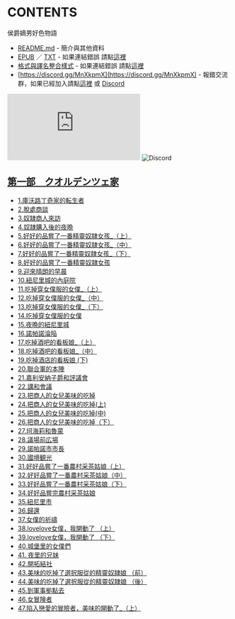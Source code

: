 # CONTENTS

侯爵嫡男好色物語


- [README.md](README.md) - 簡介與其他資料
- [EPUB](https://gitlab.com/demonovel/epub-txt/blob/master/h/%E4%BE%AF%E7%88%B5%E5%AB%A1%E7%94%B7%E5%A5%BD%E8%89%B2%E7%89%A9%E8%AA%9E.epub) ／ [TXT](https://gitlab.com/demonovel/epub-txt/blob/master/h/out/%E4%BE%AF%E7%88%B5%E5%AB%A1%E7%94%B7%E5%A5%BD%E8%89%B2%E7%89%A9%E8%AA%9E.out.txt) - 如果連結錯誤 請點[這裡](https://gitlab.com/demonovel/epub-txt/blob/master/h/)
- [格式與譯名整合樣式](https://github.com/bluelovers/node-novel/blob/master/lib/locales/%E4%BE%AF%E7%88%B5%E5%AB%A1%E7%94%B7%E5%A5%BD%E8%89%B2%E7%89%A9%E8%AA%9E.ts) - 如果連結錯誤 請點[這裡](https://github.com/bluelovers/node-novel/blob/master/lib/locales/)
- [https://discord.gg/MnXkpmX](https://discord.gg/MnXkpmX) - 報錯交流群，如果已經加入請點[這裡](https://discordapp.com/channels/467794087769014273/467794088285175809) 或 [Discord](https://discordapp.com/channels/@me)


![導航目錄](https://chart.apis.google.com/chart?cht=qr&chs=150x150&chl=https://gitee.com/bluelovers/novel/tree/master/h/侯爵嫡男好色物語/導航目錄.md)  ![Discord](https://chart.apis.google.com/chart?cht=qr&chs=150x150&chl=https://discord.gg/MnXkpmX)




## [第一部　クオルデンツェ家](00000_%E7%AC%AC%E4%B8%80%E9%83%A8%E3%80%80%E3%82%AF%E3%82%AA%E3%83%AB%E3%83%87%E3%83%B3%E3%83%84%E3%82%A7%E5%AE%B6)

- [1.庫沃路丁奇家的転生者](00000_%E7%AC%AC%E4%B8%80%E9%83%A8%E3%80%80%E3%82%AF%E3%82%AA%E3%83%AB%E3%83%87%E3%83%B3%E3%83%84%E3%82%A7%E5%AE%B6/00010_1.%E5%BA%AB%E6%B2%83%E8%B7%AF%E4%B8%81%E5%A5%87%E5%AE%B6%E7%9A%84%E8%BB%A2%E7%94%9F%E8%80%85.txt)
- [2.脫處商談](00000_%E7%AC%AC%E4%B8%80%E9%83%A8%E3%80%80%E3%82%AF%E3%82%AA%E3%83%AB%E3%83%87%E3%83%B3%E3%83%84%E3%82%A7%E5%AE%B6/00020_2.%E8%84%AB%E8%99%95%E5%95%86%E8%AB%87.txt)
- [3.奴隷商人來訪](00000_%E7%AC%AC%E4%B8%80%E9%83%A8%E3%80%80%E3%82%AF%E3%82%AA%E3%83%AB%E3%83%87%E3%83%B3%E3%83%84%E3%82%A7%E5%AE%B6/00030_3.%E5%A5%B4%E9%9A%B7%E5%95%86%E4%BA%BA%E4%BE%86%E8%A8%AA.txt)
- [4.奴隷購入後的夜晩](00000_%E7%AC%AC%E4%B8%80%E9%83%A8%E3%80%80%E3%82%AF%E3%82%AA%E3%83%AB%E3%83%87%E3%83%B3%E3%83%84%E3%82%A7%E5%AE%B6/00040_4.%E5%A5%B4%E9%9A%B7%E8%B3%BC%E5%85%A5%E5%BE%8C%E7%9A%84%E5%A4%9C%E6%99%A9.txt)
- [5.好好的品嘗了一番精靈奴隷女孩_（上）](00000_%E7%AC%AC%E4%B8%80%E9%83%A8%E3%80%80%E3%82%AF%E3%82%AA%E3%83%AB%E3%83%87%E3%83%B3%E3%83%84%E3%82%A7%E5%AE%B6/00050_5.%E5%A5%BD%E5%A5%BD%E7%9A%84%E5%93%81%E5%98%97%E4%BA%86%E4%B8%80%E7%95%AA%E7%B2%BE%E9%9D%88%E5%A5%B4%E9%9A%B7%E5%A5%B3%E5%AD%A9_%EF%BC%88%E4%B8%8A%EF%BC%89.txt)
- [6.好好的品嘗了一番精靈奴隷女孩_（中）](00000_%E7%AC%AC%E4%B8%80%E9%83%A8%E3%80%80%E3%82%AF%E3%82%AA%E3%83%AB%E3%83%87%E3%83%B3%E3%83%84%E3%82%A7%E5%AE%B6/00060_6.%E5%A5%BD%E5%A5%BD%E7%9A%84%E5%93%81%E5%98%97%E4%BA%86%E4%B8%80%E7%95%AA%E7%B2%BE%E9%9D%88%E5%A5%B4%E9%9A%B7%E5%A5%B3%E5%AD%A9_%EF%BC%88%E4%B8%AD%EF%BC%89.txt)
- [7.好好的品嘗了一番精靈奴隷女孩_（下）](00000_%E7%AC%AC%E4%B8%80%E9%83%A8%E3%80%80%E3%82%AF%E3%82%AA%E3%83%AB%E3%83%87%E3%83%B3%E3%83%84%E3%82%A7%E5%AE%B6/00070_7.%E5%A5%BD%E5%A5%BD%E7%9A%84%E5%93%81%E5%98%97%E4%BA%86%E4%B8%80%E7%95%AA%E7%B2%BE%E9%9D%88%E5%A5%B4%E9%9A%B7%E5%A5%B3%E5%AD%A9_%EF%BC%88%E4%B8%8B%EF%BC%89.txt)
- [8.好好的品嘗了一番精靈奴隷女孩](00000_%E7%AC%AC%E4%B8%80%E9%83%A8%E3%80%80%E3%82%AF%E3%82%AA%E3%83%AB%E3%83%87%E3%83%B3%E3%83%84%E3%82%A7%E5%AE%B6/00080_8.%E5%A5%BD%E5%A5%BD%E7%9A%84%E5%93%81%E5%98%97%E4%BA%86%E4%B8%80%E7%95%AA%E7%B2%BE%E9%9D%88%E5%A5%B4%E9%9A%B7%E5%A5%B3%E5%AD%A9.txt)
- [9.迎來晴朗的早晨](00000_%E7%AC%AC%E4%B8%80%E9%83%A8%E3%80%80%E3%82%AF%E3%82%AA%E3%83%AB%E3%83%87%E3%83%B3%E3%83%84%E3%82%A7%E5%AE%B6/00090_9.%E8%BF%8E%E4%BE%86%E6%99%B4%E6%9C%97%E7%9A%84%E6%97%A9%E6%99%A8.txt)
- [10.紐尼里城的內庭院](00000_%E7%AC%AC%E4%B8%80%E9%83%A8%E3%80%80%E3%82%AF%E3%82%AA%E3%83%AB%E3%83%87%E3%83%B3%E3%83%84%E3%82%A7%E5%AE%B6/00100_10.%E7%B4%90%E5%B0%BC%E9%87%8C%E5%9F%8E%E7%9A%84%E5%85%A7%E5%BA%AD%E9%99%A2.txt)
- [11.吃掉穿女僕服的女僕_（上）](00000_%E7%AC%AC%E4%B8%80%E9%83%A8%E3%80%80%E3%82%AF%E3%82%AA%E3%83%AB%E3%83%87%E3%83%B3%E3%83%84%E3%82%A7%E5%AE%B6/00110_11.%E5%90%83%E6%8E%89%E7%A9%BF%E5%A5%B3%E5%83%95%E6%9C%8D%E7%9A%84%E5%A5%B3%E5%83%95_%EF%BC%88%E4%B8%8A%EF%BC%89.txt)
- [12.吃掉穿女僕服的女僕_（中）](00000_%E7%AC%AC%E4%B8%80%E9%83%A8%E3%80%80%E3%82%AF%E3%82%AA%E3%83%AB%E3%83%87%E3%83%B3%E3%83%84%E3%82%A7%E5%AE%B6/00120_12.%E5%90%83%E6%8E%89%E7%A9%BF%E5%A5%B3%E5%83%95%E6%9C%8D%E7%9A%84%E5%A5%B3%E5%83%95_%EF%BC%88%E4%B8%AD%EF%BC%89.txt)
- [13.吃掉穿女僕服的女僕_（下）](00000_%E7%AC%AC%E4%B8%80%E9%83%A8%E3%80%80%E3%82%AF%E3%82%AA%E3%83%AB%E3%83%87%E3%83%B3%E3%83%84%E3%82%A7%E5%AE%B6/00130_13.%E5%90%83%E6%8E%89%E7%A9%BF%E5%A5%B3%E5%83%95%E6%9C%8D%E7%9A%84%E5%A5%B3%E5%83%95_%EF%BC%88%E4%B8%8B%EF%BC%89.txt)
- [14.吃掉穿女僕服的女僕](00000_%E7%AC%AC%E4%B8%80%E9%83%A8%E3%80%80%E3%82%AF%E3%82%AA%E3%83%AB%E3%83%87%E3%83%B3%E3%83%84%E3%82%A7%E5%AE%B6/00140_14.%E5%90%83%E6%8E%89%E7%A9%BF%E5%A5%B3%E5%83%95%E6%9C%8D%E7%9A%84%E5%A5%B3%E5%83%95.txt)
- [15.夜晩的紐尼里城](00000_%E7%AC%AC%E4%B8%80%E9%83%A8%E3%80%80%E3%82%AF%E3%82%AA%E3%83%AB%E3%83%87%E3%83%B3%E3%83%84%E3%82%A7%E5%AE%B6/00150_15.%E5%A4%9C%E6%99%A9%E7%9A%84%E7%B4%90%E5%B0%BC%E9%87%8C%E5%9F%8E.txt)
- [16.諾帕諾淪陥](00000_%E7%AC%AC%E4%B8%80%E9%83%A8%E3%80%80%E3%82%AF%E3%82%AA%E3%83%AB%E3%83%87%E3%83%B3%E3%83%84%E3%82%A7%E5%AE%B6/00160_16.%E8%AB%BE%E5%B8%95%E8%AB%BE%E6%B7%AA%E9%99%A5.txt)
- [17.吃掉酒吧的看板娘_（上）](00000_%E7%AC%AC%E4%B8%80%E9%83%A8%E3%80%80%E3%82%AF%E3%82%AA%E3%83%AB%E3%83%87%E3%83%B3%E3%83%84%E3%82%A7%E5%AE%B6/00170_17.%E5%90%83%E6%8E%89%E9%85%92%E5%90%A7%E7%9A%84%E7%9C%8B%E6%9D%BF%E5%A8%98_%EF%BC%88%E4%B8%8A%EF%BC%89.txt)
- [18.吃掉酒吧的看板娘_（中）](00000_%E7%AC%AC%E4%B8%80%E9%83%A8%E3%80%80%E3%82%AF%E3%82%AA%E3%83%AB%E3%83%87%E3%83%B3%E3%83%84%E3%82%A7%E5%AE%B6/00180_18.%E5%90%83%E6%8E%89%E9%85%92%E5%90%A7%E7%9A%84%E7%9C%8B%E6%9D%BF%E5%A8%98_%EF%BC%88%E4%B8%AD%EF%BC%89.txt)
- [19.吃掉酒店的看板娘 (下)](00000_%E7%AC%AC%E4%B8%80%E9%83%A8%E3%80%80%E3%82%AF%E3%82%AA%E3%83%AB%E3%83%87%E3%83%B3%E3%83%84%E3%82%A7%E5%AE%B6/00190_19.%E5%90%83%E6%8E%89%E9%85%92%E5%BA%97%E7%9A%84%E7%9C%8B%E6%9D%BF%E5%A8%98%20(%E4%B8%8B).txt)
- [20.聯合軍的本陣](00000_%E7%AC%AC%E4%B8%80%E9%83%A8%E3%80%80%E3%82%AF%E3%82%AA%E3%83%AB%E3%83%87%E3%83%B3%E3%83%84%E3%82%A7%E5%AE%B6/00200_20.%E8%81%AF%E5%90%88%E8%BB%8D%E7%9A%84%E6%9C%AC%E9%99%A3.txt)
- [21.嘉利安納子爵和評議會](00000_%E7%AC%AC%E4%B8%80%E9%83%A8%E3%80%80%E3%82%AF%E3%82%AA%E3%83%AB%E3%83%87%E3%83%B3%E3%83%84%E3%82%A7%E5%AE%B6/00210_21.%E5%98%89%E5%88%A9%E5%AE%89%E7%B4%8D%E5%AD%90%E7%88%B5%E5%92%8C%E8%A9%95%E8%AD%B0%E6%9C%83.txt)
- [22.講和會議](00000_%E7%AC%AC%E4%B8%80%E9%83%A8%E3%80%80%E3%82%AF%E3%82%AA%E3%83%AB%E3%83%87%E3%83%B3%E3%83%84%E3%82%A7%E5%AE%B6/00220_22.%E8%AC%9B%E5%92%8C%E6%9C%83%E8%AD%B0.txt)
- [23.把商人的女兒美味的吃掉](00000_%E7%AC%AC%E4%B8%80%E9%83%A8%E3%80%80%E3%82%AF%E3%82%AA%E3%83%AB%E3%83%87%E3%83%B3%E3%83%84%E3%82%A7%E5%AE%B6/00230_23.%E6%8A%8A%E5%95%86%E4%BA%BA%E7%9A%84%E5%A5%B3%E5%85%92%E7%BE%8E%E5%91%B3%E7%9A%84%E5%90%83%E6%8E%89.txt)
- [24.把商人的女兒美味的吃掉(上)](00000_%E7%AC%AC%E4%B8%80%E9%83%A8%E3%80%80%E3%82%AF%E3%82%AA%E3%83%AB%E3%83%87%E3%83%B3%E3%83%84%E3%82%A7%E5%AE%B6/00240_24.%E6%8A%8A%E5%95%86%E4%BA%BA%E7%9A%84%E5%A5%B3%E5%85%92%E7%BE%8E%E5%91%B3%E7%9A%84%E5%90%83%E6%8E%89(%E4%B8%8A).txt)
- [25.把商人的女兒美味的吃掉(中)](00000_%E7%AC%AC%E4%B8%80%E9%83%A8%E3%80%80%E3%82%AF%E3%82%AA%E3%83%AB%E3%83%87%E3%83%B3%E3%83%84%E3%82%A7%E5%AE%B6/00250_25.%E6%8A%8A%E5%95%86%E4%BA%BA%E7%9A%84%E5%A5%B3%E5%85%92%E7%BE%8E%E5%91%B3%E7%9A%84%E5%90%83%E6%8E%89(%E4%B8%AD).txt)
- [26.把商人的女兒美味的吃掉（下）](00000_%E7%AC%AC%E4%B8%80%E9%83%A8%E3%80%80%E3%82%AF%E3%82%AA%E3%83%AB%E3%83%87%E3%83%B3%E3%83%84%E3%82%A7%E5%AE%B6/00260_26.%E6%8A%8A%E5%95%86%E4%BA%BA%E7%9A%84%E5%A5%B3%E5%85%92%E7%BE%8E%E5%91%B3%E7%9A%84%E5%90%83%E6%8E%89%EF%BC%88%E4%B8%8B%EF%BC%89.txt)
- [27.坷海莉和魯蒙](00000_%E7%AC%AC%E4%B8%80%E9%83%A8%E3%80%80%E3%82%AF%E3%82%AA%E3%83%AB%E3%83%87%E3%83%B3%E3%83%84%E3%82%A7%E5%AE%B6/00270_27.%E5%9D%B7%E6%B5%B7%E8%8E%89%E5%92%8C%E9%AD%AF%E8%92%99.txt)
- [28.議場前広場](00000_%E7%AC%AC%E4%B8%80%E9%83%A8%E3%80%80%E3%82%AF%E3%82%AA%E3%83%AB%E3%83%87%E3%83%B3%E3%83%84%E3%82%A7%E5%AE%B6/00280_28.%E8%AD%B0%E5%A0%B4%E5%89%8D%E5%BA%83%E5%A0%B4.txt)
- [29.諾帕諾市市長](00000_%E7%AC%AC%E4%B8%80%E9%83%A8%E3%80%80%E3%82%AF%E3%82%AA%E3%83%AB%E3%83%87%E3%83%B3%E3%83%84%E3%82%A7%E5%AE%B6/00290_29.%E8%AB%BE%E5%B8%95%E8%AB%BE%E5%B8%82%E5%B8%82%E9%95%B7.txt)
- [30.國境観光](00000_%E7%AC%AC%E4%B8%80%E9%83%A8%E3%80%80%E3%82%AF%E3%82%AA%E3%83%AB%E3%83%87%E3%83%B3%E3%83%84%E3%82%A7%E5%AE%B6/00300_30.%E5%9C%8B%E5%A2%83%E8%A6%B3%E5%85%89.txt)
- [31.好好品嘗了一番農村采茶姑娘（上）](00000_%E7%AC%AC%E4%B8%80%E9%83%A8%E3%80%80%E3%82%AF%E3%82%AA%E3%83%AB%E3%83%87%E3%83%B3%E3%83%84%E3%82%A7%E5%AE%B6/00310_31.%E5%A5%BD%E5%A5%BD%E5%93%81%E5%98%97%E4%BA%86%E4%B8%80%E7%95%AA%E8%BE%B2%E6%9D%91%E9%87%87%E8%8C%B6%E5%A7%91%E5%A8%98%EF%BC%88%E4%B8%8A%EF%BC%89.txt)
- [32.好好品嘗了一番農村采茶姑娘（中）](00000_%E7%AC%AC%E4%B8%80%E9%83%A8%E3%80%80%E3%82%AF%E3%82%AA%E3%83%AB%E3%83%87%E3%83%B3%E3%83%84%E3%82%A7%E5%AE%B6/00320_32.%E5%A5%BD%E5%A5%BD%E5%93%81%E5%98%97%E4%BA%86%E4%B8%80%E7%95%AA%E8%BE%B2%E6%9D%91%E9%87%87%E8%8C%B6%E5%A7%91%E5%A8%98%EF%BC%88%E4%B8%AD%EF%BC%89.txt)
- [33.好好品嘗了一番農村采茶姑娘（下）](00000_%E7%AC%AC%E4%B8%80%E9%83%A8%E3%80%80%E3%82%AF%E3%82%AA%E3%83%AB%E3%83%87%E3%83%B3%E3%83%84%E3%82%A7%E5%AE%B6/00330_33.%E5%A5%BD%E5%A5%BD%E5%93%81%E5%98%97%E4%BA%86%E4%B8%80%E7%95%AA%E8%BE%B2%E6%9D%91%E9%87%87%E8%8C%B6%E5%A7%91%E5%A8%98%EF%BC%88%E4%B8%8B%EF%BC%89.txt)
- [34.好好品嘗完農村采茶姑娘](00000_%E7%AC%AC%E4%B8%80%E9%83%A8%E3%80%80%E3%82%AF%E3%82%AA%E3%83%AB%E3%83%87%E3%83%B3%E3%83%84%E3%82%A7%E5%AE%B6/00340_34.%E5%A5%BD%E5%A5%BD%E5%93%81%E5%98%97%E5%AE%8C%E8%BE%B2%E6%9D%91%E9%87%87%E8%8C%B6%E5%A7%91%E5%A8%98.txt)
- [35.紐尼里市](00000_%E7%AC%AC%E4%B8%80%E9%83%A8%E3%80%80%E3%82%AF%E3%82%AA%E3%83%AB%E3%83%87%E3%83%B3%E3%83%84%E3%82%A7%E5%AE%B6/00350_35.%E7%B4%90%E5%B0%BC%E9%87%8C%E5%B8%82.txt)
- [36.歸還](00000_%E7%AC%AC%E4%B8%80%E9%83%A8%E3%80%80%E3%82%AF%E3%82%AA%E3%83%AB%E3%83%87%E3%83%B3%E3%83%84%E3%82%A7%E5%AE%B6/00360_36.%E6%AD%B8%E9%82%84.txt)
- [37.女僕的祈禱](00000_%E7%AC%AC%E4%B8%80%E9%83%A8%E3%80%80%E3%82%AF%E3%82%AA%E3%83%AB%E3%83%87%E3%83%B3%E3%83%84%E3%82%A7%E5%AE%B6/00370_37.%E5%A5%B3%E5%83%95%E7%9A%84%E7%A5%88%E7%A6%B1.txt)
- [38.lovelove女僕，我開動了 （上）](00000_%E7%AC%AC%E4%B8%80%E9%83%A8%E3%80%80%E3%82%AF%E3%82%AA%E3%83%AB%E3%83%87%E3%83%B3%E3%83%84%E3%82%A7%E5%AE%B6/00380_38.lovelove%E5%A5%B3%E5%83%95%EF%BC%8C%E6%88%91%E9%96%8B%E5%8B%95%E4%BA%86%20%EF%BC%88%E4%B8%8A%EF%BC%89.txt)
- [39.lovelove女僕，我開動了 （下）](00000_%E7%AC%AC%E4%B8%80%E9%83%A8%E3%80%80%E3%82%AF%E3%82%AA%E3%83%AB%E3%83%87%E3%83%B3%E3%83%84%E3%82%A7%E5%AE%B6/00390_39.lovelove%E5%A5%B3%E5%83%95%EF%BC%8C%E6%88%91%E9%96%8B%E5%8B%95%E4%BA%86%20%EF%BC%88%E4%B8%8B%EF%BC%89.txt)
- [40.城堡里的女僕們](00000_%E7%AC%AC%E4%B8%80%E9%83%A8%E3%80%80%E3%82%AF%E3%82%AA%E3%83%AB%E3%83%87%E3%83%B3%E3%83%84%E3%82%A7%E5%AE%B6/00400_40.%E5%9F%8E%E5%A0%A1%E9%87%8C%E7%9A%84%E5%A5%B3%E5%83%95%E5%80%91.txt)
- [41. 夜里的兄妹](00000_%E7%AC%AC%E4%B8%80%E9%83%A8%E3%80%80%E3%82%AF%E3%82%AA%E3%83%AB%E3%83%87%E3%83%B3%E3%83%84%E3%82%A7%E5%AE%B6/00410_41.%20%E5%A4%9C%E9%87%8C%E7%9A%84%E5%85%84%E5%A6%B9.txt)
- [42.開拓結社](00000_%E7%AC%AC%E4%B8%80%E9%83%A8%E3%80%80%E3%82%AF%E3%82%AA%E3%83%AB%E3%83%87%E3%83%B3%E3%83%84%E3%82%A7%E5%AE%B6/00420_42.%E9%96%8B%E6%8B%93%E7%B5%90%E7%A4%BE.txt)
- [43.美味的吃掉了選択服從的精靈奴隷娘 （前）](00000_%E7%AC%AC%E4%B8%80%E9%83%A8%E3%80%80%E3%82%AF%E3%82%AA%E3%83%AB%E3%83%87%E3%83%B3%E3%83%84%E3%82%A7%E5%AE%B6/00430_43.%E7%BE%8E%E5%91%B3%E7%9A%84%E5%90%83%E6%8E%89%E4%BA%86%E9%81%B8%E6%8A%9E%E6%9C%8D%E5%BE%9E%E7%9A%84%E7%B2%BE%E9%9D%88%E5%A5%B4%E9%9A%B7%E5%A8%98%20%EF%BC%88%E5%89%8D%EF%BC%89.txt)
- [44.美味的吃掉了選択服從的精靈奴隷娘 （後）](00000_%E7%AC%AC%E4%B8%80%E9%83%A8%E3%80%80%E3%82%AF%E3%82%AA%E3%83%AB%E3%83%87%E3%83%B3%E3%83%84%E3%82%A7%E5%AE%B6/00440_44.%E7%BE%8E%E5%91%B3%E7%9A%84%E5%90%83%E6%8E%89%E4%BA%86%E9%81%B8%E6%8A%9E%E6%9C%8D%E5%BE%9E%E7%9A%84%E7%B2%BE%E9%9D%88%E5%A5%B4%E9%9A%B7%E5%A8%98%20%EF%BC%88%E5%BE%8C%EF%BC%89.txt)
- [45.到軍事拠點去](00000_%E7%AC%AC%E4%B8%80%E9%83%A8%E3%80%80%E3%82%AF%E3%82%AA%E3%83%AB%E3%83%87%E3%83%B3%E3%83%84%E3%82%A7%E5%AE%B6/00450_45.%E5%88%B0%E8%BB%8D%E4%BA%8B%E6%8B%A0%E9%BB%9E%E5%8E%BB.txt)
- [46.女冒険者](00000_%E7%AC%AC%E4%B8%80%E9%83%A8%E3%80%80%E3%82%AF%E3%82%AA%E3%83%AB%E3%83%87%E3%83%B3%E3%83%84%E3%82%A7%E5%AE%B6/00460_46.%E5%A5%B3%E5%86%92%E9%99%BA%E8%80%85.txt)
- [47.陷入戀愛的冒險者，美味的開動了_（上）](00000_%E7%AC%AC%E4%B8%80%E9%83%A8%E3%80%80%E3%82%AF%E3%82%AA%E3%83%AB%E3%83%87%E3%83%B3%E3%83%84%E3%82%A7%E5%AE%B6/00470_47.%E9%99%B7%E5%85%A5%E6%88%80%E6%84%9B%E7%9A%84%E5%86%92%E9%9A%AA%E8%80%85%EF%BC%8C%E7%BE%8E%E5%91%B3%E7%9A%84%E9%96%8B%E5%8B%95%E4%BA%86_%EF%BC%88%E4%B8%8A%EF%BC%89.txt)

